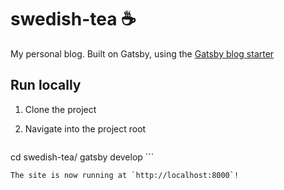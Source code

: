 # swedish-tea ☕

My personal blog. Built on Gatsby, using the [Gatsby blog starter](https://github.com/gatsbyjs/gatsby-starter-blog)



## Run locally

1.  Clone the project

1.  Navigate into the project root

    ```sh
cd swedish-tea/
    gatsby develop
    ```
    
    The site is now running at `http://localhost:8000`!


